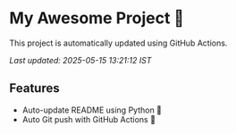 # My Awesome Project 🚀

This project is automatically updated using GitHub Actions.

_Last updated: 2025-05-15 13:21:12 IST_

## Features
- Auto-update README using Python 🐍
- Auto Git push with GitHub Actions 🤖
